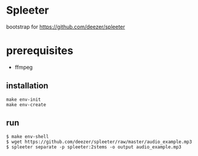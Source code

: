 # Spleeter

bootstrap for https://github.com/deezer/spleeter

# prerequisites

- ffmpeg

## installation

```shell
make env-init
make env-create
```

## run

```shell
$ make env-shell
$ wget https://github.com/deezer/spleeter/raw/master/audio_example.mp3
$ spleeter separate -p spleeter:2stems -o output audio_example.mp3
```
